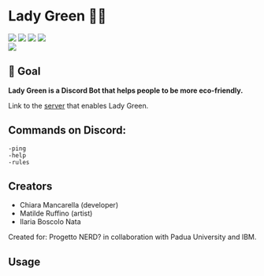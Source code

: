 # Lady Green 🌻🍃
<div>
  <img src="http://ForTheBadge.com/images/badges/built-with-love.svg"/>
  <img src="https://img.shields.io/badge/JavaScript-F7DF1E?style=for-the-badge&logo=javascript&logoColor=black"/>
  <img src="https://img.shields.io/badge/Node.js-43853D?style=for-the-badge&logo=node.js&logoColor=white"/>
  <img src="https://img.shields.io/badge/Python-3776AB?style=for-the-badge&logo=python&logoColor=white"/>
</div>
<div><img src="https://github.com/Chiara2804/Lady-Green/blob/main/saluto%20(2).png?raw=true"> </div>


## 🎯 Goal
<b>Lady Green is a Discord Bot that helps people to be more eco-friendly.</b>

Link to the <a href="https://discord.gg/bqrAMPnj">server</a> that enables Lady Green.


## Commands on Discord:
```-ping``` <br>
```-help``` <br>
```-rules``` <br>


## Creators
<ul>
  <li> Chiara Mancarella (developer) </li>
  <li> Matilde Ruffino (artist) </li>
  <li> Ilaria Boscolo Nata </li>
</ul>

Created for: Progetto NERD? in collaboration with Padua University and IBM.


## Usage

